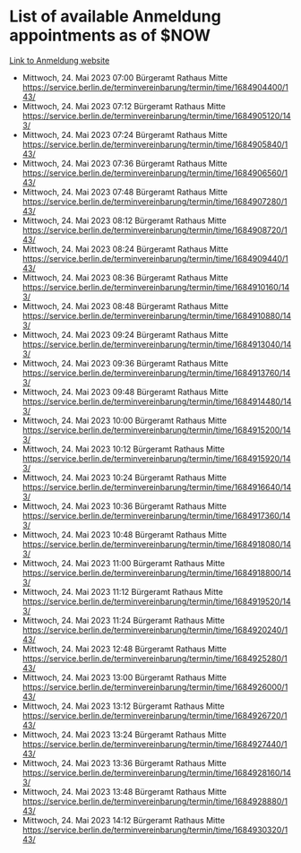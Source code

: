 # List of available Anmeldung appointments as of $NOW
[Link to Anmeldung website](https://service.berlin.de/terminvereinbarung/termin/tag.php?termin=1&anliegen[]=120686&dienstleisterlist=122210,122217,327316,122219,327312,122227,327314,122231,327346,122243,327348,122254,122252,329742,122260,329745,122262,329748,122271,327278,122273,327274,122277,327276,330436,122280,327294,122282,327290,122284,327292,122291,327270,122285,327266,122286,327264,122296,327268,150230,329760,122297,327286,122294,327284,122312,329763,122314,329775,122304,327330,122311,327334,122309,327332,317869,122281,327352,122279,329772,122283,122276,327324,122274,327326,122267,329766,122246,327318,122251,327320,122257,327322,122208,327298,122226,327300&herkunft=http%3A%2F%2Fservice.berlin.de%2Fdienstleistung%2F120686%2F)
- Mittwoch, 24. Mai 2023 07:00 Bürgeramt Rathaus Mitte https://service.berlin.de/terminvereinbarung/termin/time/1684904400/143/
- Mittwoch, 24. Mai 2023 07:12 Bürgeramt Rathaus Mitte https://service.berlin.de/terminvereinbarung/termin/time/1684905120/143/
- Mittwoch, 24. Mai 2023 07:24 Bürgeramt Rathaus Mitte https://service.berlin.de/terminvereinbarung/termin/time/1684905840/143/
- Mittwoch, 24. Mai 2023 07:36 Bürgeramt Rathaus Mitte https://service.berlin.de/terminvereinbarung/termin/time/1684906560/143/
- Mittwoch, 24. Mai 2023 07:48 Bürgeramt Rathaus Mitte https://service.berlin.de/terminvereinbarung/termin/time/1684907280/143/
- Mittwoch, 24. Mai 2023 08:12 Bürgeramt Rathaus Mitte https://service.berlin.de/terminvereinbarung/termin/time/1684908720/143/
- Mittwoch, 24. Mai 2023 08:24 Bürgeramt Rathaus Mitte https://service.berlin.de/terminvereinbarung/termin/time/1684909440/143/
- Mittwoch, 24. Mai 2023 08:36 Bürgeramt Rathaus Mitte https://service.berlin.de/terminvereinbarung/termin/time/1684910160/143/
- Mittwoch, 24. Mai 2023 08:48 Bürgeramt Rathaus Mitte https://service.berlin.de/terminvereinbarung/termin/time/1684910880/143/
- Mittwoch, 24. Mai 2023 09:24 Bürgeramt Rathaus Mitte https://service.berlin.de/terminvereinbarung/termin/time/1684913040/143/
- Mittwoch, 24. Mai 2023 09:36 Bürgeramt Rathaus Mitte https://service.berlin.de/terminvereinbarung/termin/time/1684913760/143/
- Mittwoch, 24. Mai 2023 09:48 Bürgeramt Rathaus Mitte https://service.berlin.de/terminvereinbarung/termin/time/1684914480/143/
- Mittwoch, 24. Mai 2023 10:00 Bürgeramt Rathaus Mitte https://service.berlin.de/terminvereinbarung/termin/time/1684915200/143/
- Mittwoch, 24. Mai 2023 10:12 Bürgeramt Rathaus Mitte https://service.berlin.de/terminvereinbarung/termin/time/1684915920/143/
- Mittwoch, 24. Mai 2023 10:24 Bürgeramt Rathaus Mitte https://service.berlin.de/terminvereinbarung/termin/time/1684916640/143/
- Mittwoch, 24. Mai 2023 10:36 Bürgeramt Rathaus Mitte https://service.berlin.de/terminvereinbarung/termin/time/1684917360/143/
- Mittwoch, 24. Mai 2023 10:48 Bürgeramt Rathaus Mitte https://service.berlin.de/terminvereinbarung/termin/time/1684918080/143/
- Mittwoch, 24. Mai 2023 11:00 Bürgeramt Rathaus Mitte https://service.berlin.de/terminvereinbarung/termin/time/1684918800/143/
- Mittwoch, 24. Mai 2023 11:12 Bürgeramt Rathaus Mitte https://service.berlin.de/terminvereinbarung/termin/time/1684919520/143/
- Mittwoch, 24. Mai 2023 11:24 Bürgeramt Rathaus Mitte https://service.berlin.de/terminvereinbarung/termin/time/1684920240/143/
- Mittwoch, 24. Mai 2023 12:48 Bürgeramt Rathaus Mitte https://service.berlin.de/terminvereinbarung/termin/time/1684925280/143/
- Mittwoch, 24. Mai 2023 13:00 Bürgeramt Rathaus Mitte https://service.berlin.de/terminvereinbarung/termin/time/1684926000/143/
- Mittwoch, 24. Mai 2023 13:12 Bürgeramt Rathaus Mitte https://service.berlin.de/terminvereinbarung/termin/time/1684926720/143/
- Mittwoch, 24. Mai 2023 13:24 Bürgeramt Rathaus Mitte https://service.berlin.de/terminvereinbarung/termin/time/1684927440/143/
- Mittwoch, 24. Mai 2023 13:36 Bürgeramt Rathaus Mitte https://service.berlin.de/terminvereinbarung/termin/time/1684928160/143/
- Mittwoch, 24. Mai 2023 13:48 Bürgeramt Rathaus Mitte https://service.berlin.de/terminvereinbarung/termin/time/1684928880/143/
- Mittwoch, 24. Mai 2023 14:12 Bürgeramt Rathaus Mitte https://service.berlin.de/terminvereinbarung/termin/time/1684930320/143/
